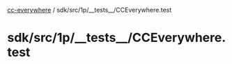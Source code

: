 [cc-everywhere](../../../../../index.md) / sdk/src/1p/\_\_tests\_\_/CCEverywhere.test

# sdk/src/1p/\_\_tests\_\_/CCEverywhere.test
